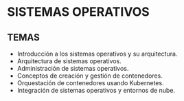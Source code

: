 # SISTEMAS OPERATIVOS
## TEMAS
*   Introducción a los sistemas operativos y su arquitectura.
*   Arquitectura de sistemas operativos.
*   Administración de sistemas operativos.
*   Conceptos de creación y gestión de contenedores.
*   Orquestación de contenedores usando Kubernetes.
*   Integración de sistemas operativos y entornos de nube.
